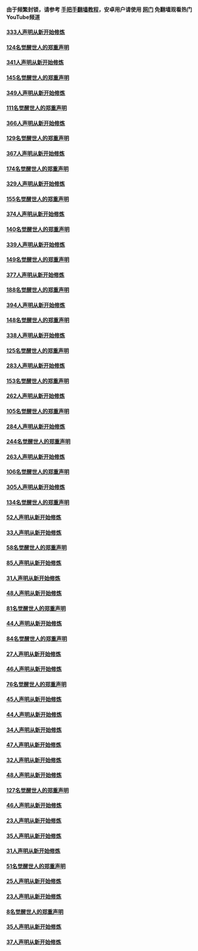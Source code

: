 #### 由于频繁封锁，请参考 [手把手翻墙教程](https://github.com/gfw-breaker/guides/wiki/)，安卓用户请使用 [网门](https://github.com/gfw-breaker/nogfw/blob/master/dl.md?t=07031500) 免翻墙观看热门YouTube频道 

#### [333人声明从新开始修炼](../pages/91/427525.md?t=07031500) 

#### [124名觉醒世人的郑重声明](../pages/91/427524.md?t=07031500) 

#### [341人声明从新开始修炼](../pages/91/427255.md?t=07031500) 

#### [145名觉醒世人的郑重声明](../pages/91/427254.md?t=07031500) 

#### [349人声明从新开始修炼](../pages/91/426969.md?t=07031500) 

#### [111名觉醒世人的郑重声明](../pages/91/426968.md?t=07031500) 

#### [366人声明从新开始修炼](../pages/91/426737.md?t=07031500) 

#### [129名觉醒世人的郑重声明](../pages/91/426736.md?t=07031500) 

#### [367人声明从新开始修炼](../pages/91/426421.md?t=07031500) 

#### [174名觉醒世人的郑重声明](../pages/91/426420.md?t=07031500) 

#### [329人声明从新开始修炼](../pages/91/426139.md?t=07031500) 

#### [155名觉醒世人的郑重声明](../pages/91/426138.md?t=07031500) 

#### [374人声明从新开始修炼](../pages/91/425811.md?t=07031500) 

#### [140名觉醒世人的郑重声明](../pages/91/425810.md?t=07031500) 

#### [339人声明从新开始修炼](../pages/91/425690.md?t=07031500) 

#### [149名觉醒世人的郑重声明](../pages/91/425689.md?t=07031500) 

#### [377人声明从新开始修炼](../pages/91/424867.md?t=07031500) 

#### [188名觉醒世人的郑重声明](../pages/91/424866.md?t=07031500) 

#### [394人声明从新开始修炼](../pages/91/423914.md?t=07031500) 

#### [148名觉醒世人的郑重声明](../pages/91/423913.md?t=07031500) 

#### [338人声明从新开始修炼](../pages/91/423540.md?t=07031500) 

#### [125名觉醒世人的郑重声明](../pages/91/423539.md?t=07031500) 

#### [283人声明从新开始修炼](../pages/91/423296.md?t=07031500) 

#### [153名觉醒世人的郑重声明](../pages/91/423295.md?t=07031500) 

#### [262人声明从新开始修炼](../pages/91/423004.md?t=07031500) 

#### [105名觉醒世人的郑重声明](../pages/91/423003.md?t=07031500) 

#### [284人声明从新开始修炼](../pages/91/422707.md?t=07031500) 

#### [244名觉醒世人的郑重声明](../pages/91/422706.md?t=07031500) 

#### [263人声明从新开始修炼](../pages/91/422553.md?t=07031500) 

#### [106名觉醒世人的郑重声明](../pages/91/422552.md?t=07031500) 

#### [305人声明从新开始修炼](../pages/91/422153.md?t=07031500) 

#### [134名觉醒世人的郑重声明](../pages/91/422152.md?t=07031500) 

#### [52人声明从新开始修炼](../pages/91/421846.md?t=07031500) 

#### [33人声明从新开始修炼](../pages/91/421804.md?t=07031500) 

#### [58名觉醒世人的郑重声明](../pages/91/421845.md?t=07031500) 

#### [85人声明从新开始修炼](../pages/91/421769.md?t=07031500) 

#### [31人声明从新开始修炼](../pages/91/421763.md?t=07031500) 

#### [48人声明从新开始修炼](../pages/91/421605.md?t=07031500) 

#### [81名觉醒世人的郑重声明](../pages/91/421656.md?t=07031500) 

#### [44人声明从新开始修炼](../pages/91/421544.md?t=07031500) 

#### [84名觉醒世人的郑重声明](../pages/91/421543.md?t=07031500) 

#### [27人声明从新开始修炼](../pages/91/421465.md?t=07031500) 

#### [46人声明从新开始修炼](../pages/91/421454.md?t=07031500) 

#### [76名觉醒世人的郑重声明](../pages/91/421453.md?t=07031500) 

#### [45人声明从新开始修炼](../pages/91/421452.md?t=07031500) 

#### [44人声明从新开始修炼](../pages/91/421422.md?t=07031500) 

#### [34人声明从新开始修炼](../pages/91/421322.md?t=07031500) 

#### [47人声明从新开始修炼](../pages/91/421264.md?t=07031500) 

#### [32人声明从新开始修炼](../pages/91/421225.md?t=07031500) 

#### [48人声明从新开始修炼](../pages/91/421202.md?t=07031500) 

#### [127名觉醒世人的郑重声明](../pages/91/421224.md?t=07031500) 

#### [46人声明从新开始修炼](../pages/91/421203.md?t=07031500) 

#### [23人声明从新开始修炼](../pages/91/421138.md?t=07031500) 

#### [35人声明从新开始修炼](../pages/91/421122.md?t=07031500) 

#### [31人声明从新开始修炼](../pages/91/421081.md?t=07031500) 

#### [51名觉醒世人的郑重声明](../pages/91/421080.md?t=07031500) 

#### [25人声明从新开始修炼](../pages/91/421020.md?t=07031500) 

#### [23人声明从新开始修炼](../pages/91/420884.md?t=07031500) 

#### [8名觉醒世人的郑重声明](../pages/91/420883.md?t=07031500) 

#### [35人声明从新开始修炼](../pages/91/420809.md?t=07031500) 

#### [37人声明从新开始修炼](../pages/91/420766.md?t=07031500) 

